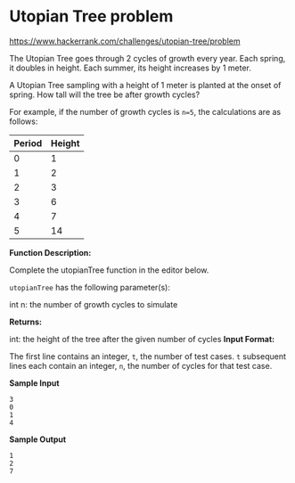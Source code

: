 # Utopian Tree problem

https://www.hackerrank.com/challenges/utopian-tree/problem

The Utopian Tree goes through 2 cycles of growth every year. Each spring, it doubles in height. Each summer, its height increases by 1 meter.

A Utopian Tree sampling with a height of 1 meter is planted at the onset of spring. How tall will the tree be after  growth cycles?

For example, if the number of growth cycles is `n=5`, the calculations are as follows:


|Period | Height  |
|-------|---------|
|0      |    1  |
|1      |    2  |
|2      |    3  |
|3      |    6  |
|4      |    7  |
|5      |    14 |

**Function Description:**

Complete the utopianTree function in the editor below.

`utopianTree` has the following parameter(s):

int n: the number of growth cycles to simulate

**Returns:**

int: the height of the tree after the given number of cycles
**Input Format:**

The first line contains an integer, `t`, the number of test cases.
`t` subsequent lines each contain an integer, `n`, the number of cycles for that test case.

**Sample Input**
```
3
0
1
4
```
**Sample Output**
```
1
2
7
```